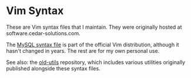 # Vim Syntax

These are Vim syntax files that I maintain.  They were originally hosted at software.cedar-solutions.com.

The [MySQL syntax file](mysql.vim) is part of the official Vim distribution, although it hasn't changed in years.  The rest are for my own personal use.

See also: the [old-utils](https://github.com/pronovic/old-utils) repository, which includes various utilities originally published alongside these syntax files.
